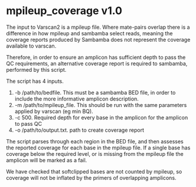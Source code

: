 # mpileup_coverage v1.0
The input to Varscan2 is a mpileup file. Where mate-pairs overlap there is a difference in how mpileup and sambamba select reads, meaning the coverage reports produced by Sambamba does not represent the coverage available to varscan.

Therefore, in order to ensure an amplicon has sufficient depth to pass the QC requirements, an alternative coverage report is required to sambamba, performed by this script.

The script has 4 inputs.
1. -b /path/to/bedfile. This must be a sambamba BED file, in order to include the more informative amplicon description.
2. -m /path/to/mpileup_file. This should be run with the same parameters applied by varscan (eg min BQ). 
3. -c 500. Required depth for every base in the amplicon for the amplicon to pass QC
4. -o /path/to/output.txt. path to create coverage report

The script parses through each region in the BED file, and then assesses the reported coverage for each base in the mpileup file.
If a single base has coverage below the required level, or is missing from the mpileup file the amplicon will be marked as a fail.

We have checked that softclipped bases are not counted by mpileup, so coverage will not be inflated by the primers of overlapping amplicons.

